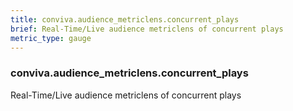 ```yaml
---
title: conviva.audience_metriclens.concurrent_plays
brief: Real-Time/Live audience metriclens of concurrent plays
metric_type: gauge
---
```

### conviva.audience_metriclens.concurrent_plays

Real-Time/Live audience metriclens of concurrent plays